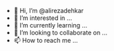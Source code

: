 - 👋 Hi, I’m @alirezadehkar
- 👀 I’m interested in ...
- 🌱 I’m currently learning ...
- 💞️ I’m looking to collaborate on ...
- 📫 How to reach me ...

<!---
alirezadehkar/alirezadehkar is a ✨ special ✨ repository because its `README.md` (this file) appears on your GitHub profile.
You can click the Preview link to take a look at your changes.
--->
